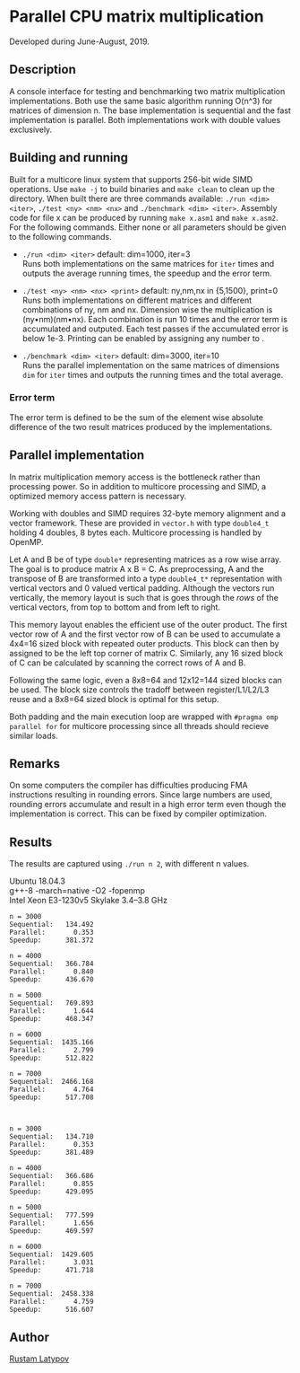 # Parallel CPU matrix multiplication 

Developed during June-August, 2019.



## Description

A console interface for testing and benchmarking two matrix multiplication implementations. Both use the same basic algorithm running O(n^3) for matrices of dimension n. The base implementation is sequential and the fast implementation is parallel. Both implementations work with double values exclusively. 



## Building and running

Built for a multicore linux system that supports 256-bit wide SIMD operations. Use `make -j` to build binaries and `make clean` to clean up the directory. When built there are three commands available: `./run <dim> <iter>`, `./test <ny> <nm> <nx>` and `./benchmark <dim> <iter>`. Assembly code for file x can be produced by running `make x.asm1` and `make x.asm2`. For the following commands. Either none or all parameters should be given to the following commands.

- `./run <dim> <iter>` default: dim=1000, iter=3 <br/>
Runs both implementations on the same matrices for `iter` times and outputs the average running times, the speedup and the error term.

- `./test <ny> <nm> <nx> <print>` default: ny,nm,nx in {5,1500}, print=0 <br/>
Runs both implementations on different matrices and different combinations of ny, nm and nx. Dimension wise the multiplication is (ny•nm)(nm•nx). Each combination is run 10 times and the error term is accumulated and outputed. Each test passes if the accumulated error is below 1e-3. Printing can be enabled by assigning any number to <print>. 

- `./benchmark <dim> <iter>` default: dim=3000, iter=10 <br/>
Runs the parallel implementation on the same matrices of dimensions `dim` for `iter` times and outputs the running times and the total average.

### Error term
The error term is defined to be the sum of the element wise absolute difference of the two result matrices produced by the implementations.



## Parallel implementation

In matrix multiplication memory access is the bottleneck rather than processing power. So in addition to multicore processing and SIMD, a optimized memory access pattern is necessary.

Working with doubles and SIMD requires 32-byte memory alignment and a vector framework. These are provided in ``vector.h`` with type ``double4_t`` holding 4 doubles, 8 bytes each. Multicore processing is handled by OpenMP.

Let A and B be of type ``double*`` representing matrices as a row wise array. The goal is to produce matrix A x B = C. As preprocessing, A and the transpose of B are transformed into a type ``double4_t*`` representation with vertical vectors and 0 valued vertical padding. Although the vectors run vertically, the memory layout is such that is goes through the *rows* of the vertical vectors, from top to bottom and from left to right. 

This memory layout enables the efficient use of the outer product. The first vector row of A and the first vector row of B can be used to accumulate a 4x4=16 sized block with repeated outer products. This block can then by assigned to be the left top corner of matrix C. Similarly, any 16 sized block of C can be calculated by scanning the correct rows of A and B. 

Following the same logic, even a 8x8=64 and 12x12=144 sized blocks can be used. The block size controls the tradoff between register/L1/L2/L3 reuse and a 8x8=64 sized block is optimal for this setup. 

Both padding and the main execution loop are wrapped with ``#pragma omp parallel for`` for multicore processing since all threads should recieve similar loads. 



## Remarks

On some computers the compiler has difficulties producing FMA instructions resulting in rounding errors. Since large numbers are used, rounding errors accumulate and result in a high error term even though the implementation is correct. This can be fixed by compiler optimization. 


## Results

The results are captured using `./run n 2`, with different n values. 

Ubuntu 18.04.3 <br/> 
g++-8 -march=native -O2 -fopenmp <br/>
Intel Xeon E3-1230v5 Skylake 3.4–3.8 GHz

```
n = 3000
Sequential:   134.492 
Parallel:       0.353 
Speedup:      381.372 

n = 4000
Sequential:   366.784 
Parallel:       0.840 
Speedup:      436.670

n = 5000
Sequential:   769.893 
Parallel:       1.644 
Speedup:      468.347 

n = 6000
Sequential:  1435.166 
Parallel:       2.799 
Speedup:      512.822

n = 7000
Sequential:  2466.168 
Parallel:       4.764 
Speedup:      517.708



n = 3000
Sequential:   134.710
Parallel:       0.353
Speedup:      381.489

n = 4000
Sequential:   366.686
Parallel:       0.855
Speedup:      429.095

n = 5000
Sequential:   777.599
Parallel:       1.656
Speedup:      469.597

n = 6000
Sequential:  1429.605
Parallel:       3.031
Speedup:      471.718

n = 7000
Sequential:  2458.338
Parallel:       4.759
Speedup:      516.607

```

## Author

[Rustam Latypov](mailto:rustam.latypov@aalto.fi)